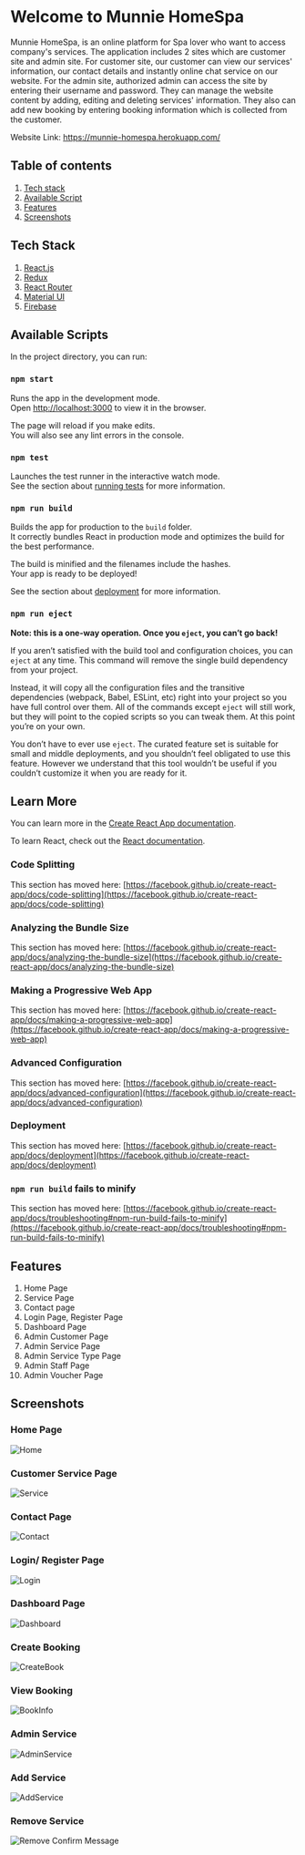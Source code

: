 # Welcome to Munnie HomeSpa

Munnie HomeSpa, is an online platform for Spa lover who want to access company's services. The application includes 2 sites which are customer site and admin site. For customer site, our customer can view our services' information, our contact details and instantly online chat service on our website. For the admin site, authorized admin can access the site by entering their username and password. They can manage the website content by adding, editing and deleting services' information. They also can add new booking by entering booking information which is collected from the customer.

Website Link: https://munnie-homespa.herokuapp.com/

## Table of contents

1. [Tech stack](#tech-stack)
2. [Available Script](#Available-scripts)
3. [Features](#Features)
4. [Screenshots](#screenshots)

## Tech Stack

1. [React.js](https://reactjs.org/)
2. [Redux](https://redux.js.org/)
3. [React Router](https://reactrouter.com/web/guides/quick-start)
4. [Material UI](https://material-ui.com/)
5. [Firebase](https://firebase.google.com/)

## Available Scripts

In the project directory, you can run:

### `npm start`

Runs the app in the development mode.\
Open [http://localhost:3000](http://localhost:3000) to view it in the browser.

The page will reload if you make edits.\
You will also see any lint errors in the console.

### `npm test`

Launches the test runner in the interactive watch mode.\
See the section about [running tests](https://facebook.github.io/create-react-app/docs/running-tests) for more information.

### `npm run build`

Builds the app for production to the `build` folder.\
It correctly bundles React in production mode and optimizes the build for the best performance.

The build is minified and the filenames include the hashes.\
Your app is ready to be deployed!

See the section about [deployment](https://facebook.github.io/create-react-app/docs/deployment) for more information.

### `npm run eject`

**Note: this is a one-way operation. Once you `eject`, you can’t go back!**

If you aren’t satisfied with the build tool and configuration choices, you can `eject` at any time. This command will remove the single build dependency from your project.

Instead, it will copy all the configuration files and the transitive dependencies (webpack, Babel, ESLint, etc) right into your project so you have full control over them. All of the commands except `eject` will still work, but they will point to the copied scripts so you can tweak them. At this point you’re on your own.

You don’t have to ever use `eject`. The curated feature set is suitable for small and middle deployments, and you shouldn’t feel obligated to use this feature. However we understand that this tool wouldn’t be useful if you couldn’t customize it when you are ready for it.

## Learn More

You can learn more in the [Create React App documentation](https://facebook.github.io/create-react-app/docs/getting-started).

To learn React, check out the [React documentation](https://reactjs.org/).

### Code Splitting

This section has moved here: [https://facebook.github.io/create-react-app/docs/code-splitting](https://facebook.github.io/create-react-app/docs/code-splitting)

### Analyzing the Bundle Size

This section has moved here: [https://facebook.github.io/create-react-app/docs/analyzing-the-bundle-size](https://facebook.github.io/create-react-app/docs/analyzing-the-bundle-size)

### Making a Progressive Web App

This section has moved here: [https://facebook.github.io/create-react-app/docs/making-a-progressive-web-app](https://facebook.github.io/create-react-app/docs/making-a-progressive-web-app)

### Advanced Configuration

This section has moved here: [https://facebook.github.io/create-react-app/docs/advanced-configuration](https://facebook.github.io/create-react-app/docs/advanced-configuration)

### Deployment

This section has moved here: [https://facebook.github.io/create-react-app/docs/deployment](https://facebook.github.io/create-react-app/docs/deployment)

### `npm run build` fails to minify

This section has moved here: [https://facebook.github.io/create-react-app/docs/troubleshooting#npm-run-build-fails-to-minify](https://facebook.github.io/create-react-app/docs/troubleshooting#npm-run-build-fails-to-minify)

## Features

1. Home Page
2. Service Page
3. Contact page
4. Login Page, Register
 Page
5. Dashboard Page
6. Admin Customer Page
7. Admin Service Page
8. Admin Service Type Page
9. Admin Staff Page
10. Admin Voucher Page

## Screenshots

### Home Page

![Home](https://user-images.githubusercontent.com/63865397/117955784-99886b80-b342-11eb-867d-c0506b2a22dc.JPG)

### Customer Service Page

![Service](https://user-images.githubusercontent.com/63865397/117955835-a73df100-b342-11eb-8c2b-27a2a811eac8.JPG)

### Contact Page

![Contact](https://user-images.githubusercontent.com/63865397/117955859-adcc6880-b342-11eb-8a5e-20640b5ee095.JPG)

### Login/ Register Page

![Login](https://user-images.githubusercontent.com/63865397/117955983-cd639100-b342-11eb-9abb-72a5accaced4.JPG)

### Dashboard Page

![Dashboard](https://user-images.githubusercontent.com/63865397/117956027-d94f5300-b342-11eb-8c63-74e0e43b1829.JPG)

### Create Booking

![CreateBook](https://user-images.githubusercontent.com/63865397/117956055-e2402480-b342-11eb-8bba-0ffef0652e21.JPG)

### View Booking

![BookInfo](https://user-images.githubusercontent.com/63865397/117956104-ed935000-b342-11eb-84e7-c82d248bf225.JPG)

### Admin Service

![AdminService](https://user-images.githubusercontent.com/63865397/117956156-fa17a880-b342-11eb-9a83-7d8fd46d27f6.JPG)

### Add Service

![AddService](https://user-images.githubusercontent.com/63865397/117956196-069c0100-b343-11eb-964d-c7810ae9d9e1.JPG)

### Remove Service

![Remove Confirm Message](https://user-images.githubusercontent.com/63865397/117956232-0ef43c00-b343-11eb-9d9d-ca59a1b32940.JPG)
